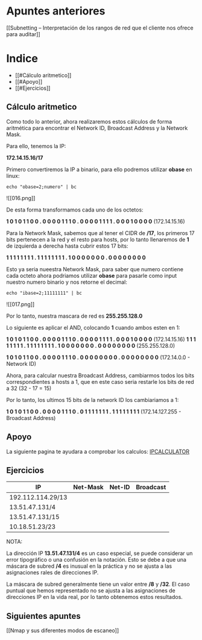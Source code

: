 # Apuntes anteriores

[[Subnetting – Interpretación de los rangos de red que el cliente nos ofrece para auditar]]

# Indice

- [[#Cálculo aritmetico]]
- [[#Apoyo]]
- [[#Ejercicios]]

## Cálculo aritmetico

Como todo lo anterior, ahora realizaremos estos cálculos de forma aritmética para encontrar el Network ID, Broadcast Address y la Network Mask.

Para ello, tenemos la IP:

**172.14.15.16/17**

Primero convertiremos la IP a binario, para ello podremos utilizar **obase** en linux:

```shell
echo "obase=2;numero" | bc
```

![[016.png]]

De esta forma transformamos cada uno de los octetos:

**1 0 1 0 1 1 0 0 . 0 0 0 0 1 1 1 0 . 0 0 0 0 1 1 1 1 . 0 0 0 1 0 0 0 0** (172.14.15.16)

Para la Network Mask, sabemos que al tener el CIDR de **/17**, los primeros 17 bits pertenecen a la red y el resto para hosts, por lo tanto llenaremos de **1** de izquierda a derecha hasta cubrir estos 17 bits:

**1 1 1 1 1 1 1 1 .  1 1 1 1 1 1 1 1 . 1 0 0 0 0 0 0 0 . 0 0 0 0 0 0 0 0**

Esto ya seria nueestra Network Mask, para saber que numero contiene cada octeto ahora podriamos utilizar **obase** para pasarle como input nuestro numero binario y nos retorne el decimal:

```shell
echo "ibase=2;11111111" | bc
```

![[017.png]]

Por lo tanto, nuestra mascara de red es **255.255.128.0**

Lo siguiente es aplicar el AND, colocando **1** cuando ambos esten en 1:

**1 0 1 0 1 1 0 0 . 0 0 0 0 1 1 1 0 . 0 0 0 0 1 1 1 1 . 0 0 0 1 0 0 0 0** (172.14.15.16)
**1 1 1 1 1 1 1 1 .  1 1 1 1 1 1 1 1 . 1 0 0 0 0 0 0 0 . 0 0 0 0 0 0 0 0** (255.255.128.0)

**1 0 1 0 1 1 0 0 . 0 0 0 0 1 1 1 0 . 0 0 0 0 0 0 0 0 . 0 0 0 0 0 0 0 0** (172.14.0.0 - Network ID)

Ahora, para calcular nuestra Broadcast Address, cambiarmos todos los bits correspondientes a hosts a 1, que en este caso seria restarle los bits de red a 32 (32 - 17 = 15)

Por lo tanto, los ultimos 15 bits de la network ID los cambiariamos a 1:

**1 0 1 0 1 1 0 0 . 0 0 0 0 1 1 1 0 . 0 1 1 1 1 1 1 1 . 1 1 1 1 1 1 1 1** (172.14.127.255 - Broadcast Address)

## Apoyo

La siguiente pagina te ayudara a comprobar los calculos: [IPCALCULATOR](https://blog.jodies.de/ipcalc)

## Ejercicios


| IP                | Net-Mask | Net-ID | Broadcast |
| ----------------- | -------- | ------ | --------- |
| 192.112.114.29/13 |          |        |           |
| 13.51.47.131/4    |          |        |           |
| 13.51.47.131/15   |          |        |           |
| 10.18.51.23/23    |          |        |           |

NOTA:

La dirección IP **13.51.47.131/4** es un caso especial, se puede considerar un error tipográfico o una confusión en la notación. Esto se debe a que una máscara de subred **/4** es inusual en la práctica y no se ajusta a las asignaciones rales de direcciones IP.

La máscara de subred generalmente tiene un valor entre **/8** y **/32**. El caso puntual que hemos representado no se ajusta a las asignaciones de direcciones IP en la vida real, por lo tanto obtenemos estos resultados.

## Siguientes apuntes

[[Nmap y sus diferentes modos de escaneo]]